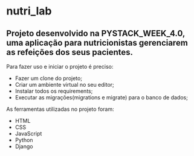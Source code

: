 # <h1>nutri_lab</h1>

<h2>Projeto desenvolvido na PYSTACK_WEEK_4.0, uma aplicação para nutricionistas gerenciarem as refeições dos seus pacientes.</h2>

Para fazer uso e iniciar o projeto é preciso: 
- Fazer um clone do projeto; 
- Criar um ambiente virtual no seu editor; 
- Instalar todos os requirements;  
- Executar as migrações(migrations e migrate) para o banco de dados;

As ferramentas utilizadas no projeto foram:
- HTML
- CSS
- JavaScript
- Python
- Django
